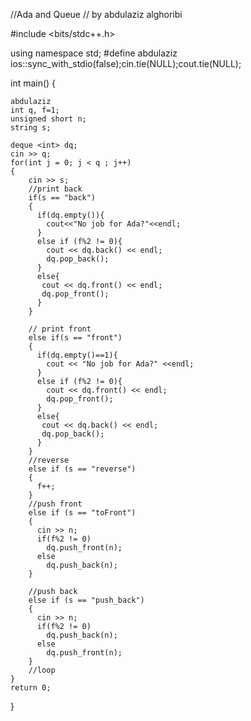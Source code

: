 //Ada and Queue 
// by abdulaziz alghoribi 

#include <bits/stdc++.h>

using namespace std;
#define abdulaziz ios::sync_with_stdio(false);cin.tie(NULL);cout.tie(NULL);

int main()
{

    abdulaziz
    int q, f=1;
    unsigned short n;
    string s;

    deque <int> dq;
    cin >> q;
    for(int j = 0; j < q ; j++)
    {
        cin >> s;
        //print back
        if(s == "back")
        {
          if(dq.empty()){
            cout<<"No job for Ada?"<<endl;
          }
          else if (f%2 != 0){
            cout << dq.back() << endl;
            dq.pop_back();
          }
          else{
           cout << dq.front() << endl;
           dq.pop_front();
          }
        }

        // print front
        else if(s == "front")
        {
          if(dq.empty()==1){
            cout << "No job for Ada?" <<endl;
          }
          else if (f%2 != 0){
            cout << dq.front() << endl;
            dq.pop_front();
          }
          else{
           cout << dq.back() << endl;
           dq.pop_back();
          }
        }
        //reverse
        else if (s == "reverse")
        {
          f++;
        }
        //push front
        else if (s == "toFront")
        {
          cin >> n;
          if(f%2 != 0)
            dq.push_front(n);
          else
            dq.push_back(n);
        }

        //push back
        else if (s == "push_back") 
        {
          cin >> n;
          if(f%2 != 0)
            dq.push_back(n);
          else
            dq.push_front(n);
        }
        //loop
    }
    return 0;
}
